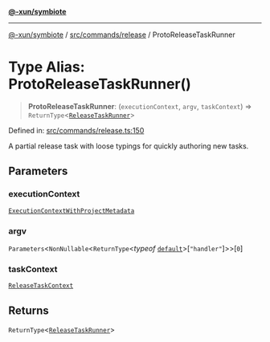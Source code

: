 [**@-xun/symbiote**](../../../../README.md)

***

[@-xun/symbiote](../../../../README.md) / [src/commands/release](../README.md) / ProtoReleaseTaskRunner

# Type Alias: ProtoReleaseTaskRunner()

> **ProtoReleaseTaskRunner**: (`executionContext`, `argv`, `taskContext`) => `ReturnType`\<[`ReleaseTaskRunner`](ReleaseTaskRunner.md)\>

Defined in: [src/commands/release.ts:150](https://github.com/Xunnamius/symbiote/blob/892f2824ac6ba0b778715e945397d1bc643ed619/src/commands/release.ts#L150)

A partial release task with loose typings for quickly authoring new tasks.

## Parameters

### executionContext

[`ExecutionContextWithProjectMetadata`](ExecutionContextWithProjectMetadata.md)

### argv

`Parameters`\<`NonNullable`\<`ReturnType`\<*typeof* [`default`](../functions/default.md)\>\[`"handler"`\]\>\>\[`0`\]

### taskContext

[`ReleaseTaskContext`](ReleaseTaskContext.md)

## Returns

`ReturnType`\<[`ReleaseTaskRunner`](ReleaseTaskRunner.md)\>

